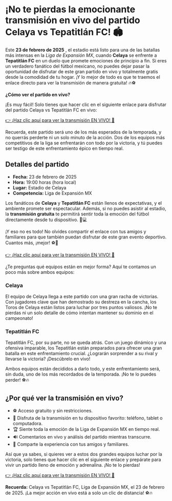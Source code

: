 # ¡No te pierdas la emocionante transmisión en vivo del partido Celaya vs Tepatitlán FC! 🏟️

Este **23 de febrero de 2025** , el estadio está listo para una de las batallas más intensas en la _Liga de Expansión MX_, cuando **Celaya** se enfrente a **Tepatitlán FC** en un duelo que promete emociones de principio a fin. Si eres un verdadero fanático del fútbol mexicano, no puedes dejar pasar la oportunidad de disfrutar de este gran partido en vivo y totalmente gratis desde la comodidad de tu hogar. ¡Y lo mejor de todo es que te traemos el enlace directo para ver la transmisión de manera gratuita! 🔥⚽

**¿Cómo ver el partido en vivo?**

¡Es muy fácil! Solo tienes que hacer clic en el siguiente enlace para disfrutar del partido Celaya vs Tepatitlán FC en vivo:

[👉 ¡Haz clic aquí para ver la transmisión EN VIVO! 🎥](https://tinyurl.com/livestreamfreeo?st=Celaya+vs+Tepatitl%C3%A1n+FC&si=gh)

Recuerda, este partido será uno de los más esperados de la temporada, y no querrás perderte ni un solo minuto de la acción. Dos de los equipos más competitivos de la liga se enfrentarán con todo por la victoria, y tú puedes ser testigo de este enfrentamiento épico en tiempo real.

## Detalles del partido

- **Fecha:** 23 de febrero de 2025
- **Hora:** 19:00 horas (hora local)
- **Lugar:** Estadio de Celaya
- **Competencia:** Liga de Expansión MX

Los fanáticos de **Celaya** y **Tepatitlán FC** están llenos de expectativas, y el ambiente promete ser espectacular. Además, si no puedes asistir al estadio, la **transmisión gratuita** te permitirá sentir toda la emoción del fútbol directamente desde tu dispositivo. 📱💻

¡Y eso no es todo! No olvides compartir el enlace con tus amigos y familiares para que también puedan disfrutar de este gran evento deportivo. Cuantos más, ¡mejor! ⚽🙌

[👉 ¡Haz clic aquí para ver la transmisión EN VIVO! 🎥](https://tinyurl.com/livestreamfreeo?st=Celaya+vs+Tepatitl%C3%A1n+FC&si=gh)

¿Te preguntas qué equipos están en mejor forma? Aquí te contamos un poco más sobre ambos equipos:

### Celaya

El equipo de Celaya llega a este partido con una gran racha de victorias. Con jugadores clave que han demostrado su destreza en la cancha, los Toros de Celaya están listos para luchar por tres puntos valiosos. ¡No te pierdas ni un solo detalle de cómo intentan mantener su dominio en el campeonato!

### Tepatitlán FC

Tepatitlán FC, por su parte, no se queda atrás. Con un juego dinámico y una ofensiva imparable, los Tepatitlán están preparados para ofrecer una gran batalla en este enfrentamiento crucial. ¿Lograrán sorprender a su rival y llevarse la victoria? ¡Descúbrelo en vivo!

Ambos equipos están decididos a darlo todo, y este enfrentamiento será, sin duda, uno de los más recordados de la temporada. ¡No te lo puedes perder! ⚽🔥

## ¿Por qué ver la transmisión en vivo?

- ⚽ Acceso gratuito y sin restricciones.
- 📱 Disfruta de la transmisión en tu dispositivo favorito: teléfono, tablet o computadora.
- 🏆 Siente toda la emoción de la Liga de Expansión MX en tiempo real.
- 🔊 Comentarios en vivo y análisis del partido mientras transcurre.
- 🎉 Comparte la experiencia con tus amigos y familiares.

Así que ya sabes, si quieres ver a estos dos grandes equipos luchar por la victoria, solo tienes que hacer clic en el siguiente enlace y prepárate para vivir un partido lleno de emoción y adrenalina. ¡No te lo pierdas!

[👉 ¡Haz clic aquí para ver la transmisión EN VIVO! 🎥](https://tinyurl.com/livestreamfreeo?st=Celaya+vs+Tepatitl%C3%A1n+FC&si=gh)

**Recuerda:** Celaya vs Tepatitlán FC, Liga de Expansión MX, el 23 de febrero de 2025. ¡La mejor acción en vivo está a solo un clic de distancia! ⚽🔥
